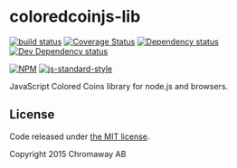 # coloredcoinjs-lib

[![build status](https://img.shields.io/travis/chromaway/coloredcoinjs-lib.svg?branch=master&style=flat-square)](http://travis-ci.org/chromaway/coloredcoinjs-lib)
[![Coverage Status](https://img.shields.io/coveralls/chromaway/coloredcoinjs-lib.svg?style=flat-square)](https://coveralls.io/r/chromaway/coloredcoinjs-lib)
[![Dependency status](https://img.shields.io/david/chromaway/coloredcoinjs-lib.svg?style=flat-square)](https://david-dm.org/chromaway/coloredcoinjs-lib#info=dependencies)
[![Dev Dependency status](https://img.shields.io/david/chromaway/coloredcoinjs-lib.svg?style=flat-square)](https://david-dm.org/chromaway/coloredcoinjs-lib#info=devDependencies)

[![NPM](https://nodei.co/npm/coloredcoinjs-lib.png)](https://www.npmjs.com/package/coloredcoinjs-lib)
[![js-standard-style](https://cdn.rawgit.com/feross/standard/master/badge.svg)](https://github.com/feross/standard)

JavaScript Colored Coins library for node.js and browsers.

## License

Code released under [the MIT license](LICENSE).

Copyright 2015 Chromaway AB
